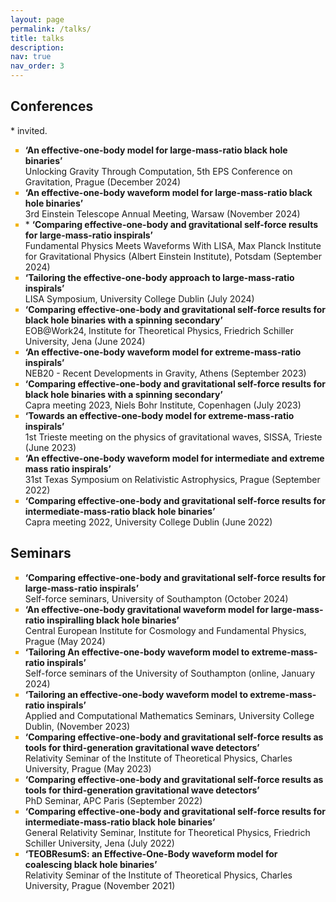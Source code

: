 ```yaml
---
layout: page
permalink: /talks/
title: talks
description: 
nav: true
nav_order: 3
---
```


<style>
li::marker {
  color: #f2b305;
}
</style>

## Conferences

\* invited.

<ul style="list-style-type:square;">
  <li> <strong> ‘An effective-one-body model for large-mass-ratio black hole binaries’ </strong> <br> 
  Unlocking Gravity Through Computation, 5th EPS Conference on Gravitation, Prague (December 2024) </li>
  <li> <strong> ‘An effective-one-body waveform model for large-mass-ratio black hole binaries’ </strong> <br> 
  3rd Einstein Telescope Annual Meeting, Warsaw (November 2024) </li>
  <li> * <strong> ‘Comparing effective-one-body and gravitational self-force results for large-mass-ratio inspirals’ </strong> <br> 
  Fundamental Physics Meets Waveforms With LISA, Max Planck Institute for Gravitational Physics (Albert Einstein Institute), Potsdam (September 2024) </li>
  <li> <strong> ‘Tailoring the effective-one-body approach to large-mass-ratio inspirals’ </strong> <br>
  LISA Symposium, University College Dublin (July 2024) </li>
  <li> <strong> ‘Comparing effective-one-body and gravitational self-force results for black hole binaries with a spinning secondary’ </strong> <br>
  EOB@Work24, Institute for Theoretical Physics, Friedrich Schiller University, Jena (June 2024) </li>
  <li> <strong> ‘An effective-one-body waveform model for extreme-mass-ratio inspirals’ </strong> <br>
  NEB20 - Recent Developments in Gravity, Athens (September 2023) </li>
  <li> <strong> ‘Comparing effective-one-body and gravitational self-force results for black hole binaries with a spinning secondary’ </strong> <br>
  Capra meeting 2023, Niels Bohr Institute, Copenhagen (July 2023) </li>
  <li> <strong> ‘Towards an effective-one-body model for extreme-mass-ratio inspirals’ </strong> <br>
  1st Trieste meeting on the physics of gravitational waves, SISSA, Trieste (June 2023) </li>
  <li> <strong> ‘An effective-one-body waveform model for intermediate and extreme mass ratio inspirals’ </strong> <br>
  31st Texas Symposium on Relativistic Astrophysics, Prague (September 2022) </li>
  <li> <strong> ‘Comparing effective-one-body and gravitational self-force results for intermediate-mass-ratio black hole binaries’ </strong> <br>
  Capra meeting 2022, University College Dublin (June 2022) </li>
</ul>  

## Seminars 

<ul style="list-style-type:square;">
  <li> <strong> ‘Comparing effective-one-body and gravitational self-force results for large-mass-ratio inspirals’ </strong> <br>
  Self-force seminars, University of Southampton (October 2024) </li>
  <li> <strong> ‘An effective-one-body gravitational waveform model for large-mass-ratio inspiralling black hole binaries’ </strong> <br>
  Central European Institute for Cosmology and Fundamental Physics, Prague (May 2024) </li>
  <li> <strong> ‘Tailoring An effective-one-body waveform model to extreme-mass-ratio inspirals’ </strong> <br>
  Self-force seminars of the University of Southampton (online, January 2024) </li>
  <li> <strong> ‘Tailoring an effective-one-body waveform model to extreme-mass-ratio inspirals’ </strong> <br>
  Applied and Computational Mathematics Seminars, University College Dublin, (November 2023) </li>
  <li> <strong> ‘Comparing effective-one-body and gravitational self-force results as tools for third-generation gravitational wave detectors’ </strong> <br>
  Relativity Seminar of the Institute of Theoretical Physics, Charles University, Prague (May 2023) </li>
  <li> <strong> ‘Comparing effective-one-body and gravitational self-force results as tools for third-generation gravitational wave detectors’ </strong> <br>
  PhD Seminar, APC Paris (September 2022) </li>
  <li> <strong> ‘Comparing effective-one-body and gravitational self-force results for intermediate-mass-ratio black hole binaries’ </strong> <br>
  General Relativity Seminar, Institute for Theoretical Physics, Friedrich Schiller University, Jena (July 2022) </li>
  <li> <strong> ‘TEOBResumS: an Effective-One-Body waveform model for coalescing black hole binaries’ </strong> <br>
  Relativity Seminar of the Institute of Theoretical Physics, Charles University, Prague (November 2021) </li>
</ul>